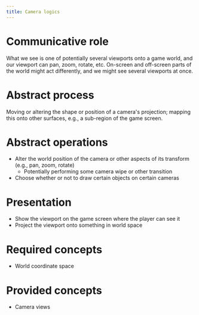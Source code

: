 ```yaml
---
title: Camera logics 
---
```


# Communicative role

What we see is one of potentially several viewports onto a game world, and our viewport can pan, zoom, rotate, etc.  On-screen and off-screen parts of the world might act differently, and we might see several viewports at once.

# Abstract process

Moving or altering the shape or position of a camera's projection; mapping this onto other surfaces, e.g., a sub-region of the game screen.

# Abstract operations

* Alter the world position of the camera or other aspects of its transform (e.g., pan, zoom, rotate)
  * Potentially performing some camera wipe or other transition
* Choose whether or not to draw certain objects on certain cameras

# Presentation

* Show the viewport on the game screen where the player can see it
* Project the viewport onto something in world space

# Required concepts

* World coordinate space

# Provided concepts

* Camera views
